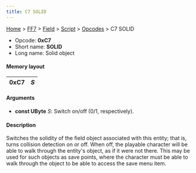 ```yaml
---
title: C7 SOLID
---
```


[Home](../../../../Main%20Page.md) > [FF7](../../../../FF7.md) > [Field](../../../Field.md) > [Script](../../Script.md) > [Opcodes](../Opcodes.md) > C7 SOLID

-   Opcode: **0xC7**
-   Short name: **SOLID**
-   Long name: Solid object

#### Memory layout

| 0xC7 | *S* |
|------|-----|

#### Arguments

-   **const UByte** *S*: Switch on/off (0/1, respectively).

#### Description

Switches the solidity of the field object associated with this entity;
that is, turns collision detection on or off. When off, the playable
character will be able to walk through the entity's object, as if it
were not there. This may be used for such objects as save points, where
the character must be able to walk through the object to be able to
access the save menu item.
